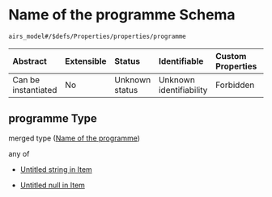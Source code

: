 # Name of the programme Schema

```txt
airs_model#/$defs/Properties/properties/programme
```



| Abstract            | Extensible | Status         | Identifiable            | Custom Properties | Additional Properties | Access Restrictions | Defined In                                                      |
| :------------------ | :--------- | :------------- | :---------------------- | :---------------- | :-------------------- | :------------------ | :-------------------------------------------------------------- |
| Can be instantiated | No         | Unknown status | Unknown identifiability | Forbidden         | Allowed               | none                | [model.schema.json\*](model.schema.json "open original schema") |

## programme Type

merged type ([Name of the programme](model-defs-properties-properties-name-of-the-programme.md))

any of

* [Untitled string in Item](model-defs-properties-properties-name-of-the-programme-anyof-0.md "check type definition")

* [Untitled null in Item](model-defs-properties-properties-name-of-the-programme-anyof-1.md "check type definition")
